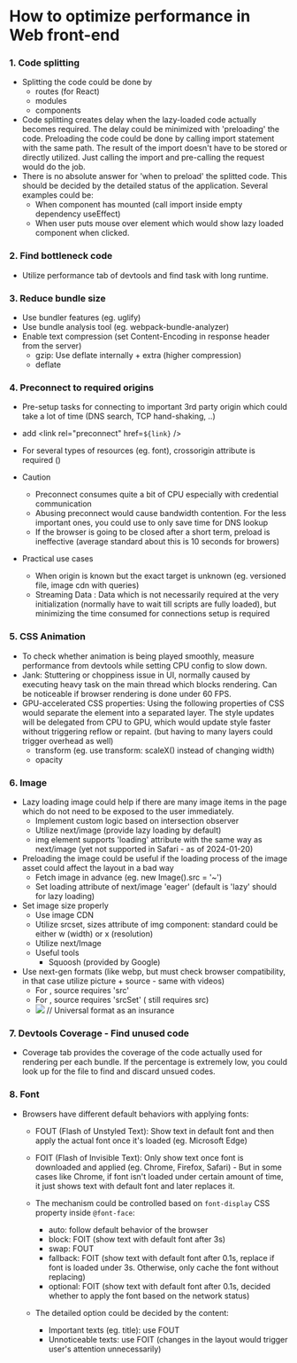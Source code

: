# How to optimize performance in Web front-end

### 1. Code splitting
- Splitting the code could be done by
    - routes (for React)
    - modules
    - components
- Code splitting creates delay when the lazy-loaded code actually becomes required. The delay could be minimized with 'preloading' the code. Preloading the code could be done by calling import statement with the same path. The result of the import doesn't have to be stored or directly utilized. Just calling the import and pre-calling the request would do the job.
- There is no absolute answer for 'when to preload' the splitted code. This should be decided by the detailed status of the application. Several examples could be:
    - When component has mounted (call import inside empty dependency useEffect)
    - When user puts mouse over element which would show lazy loaded component when clicked.

### 2. Find bottleneck code
- Utilize performance tab of devtools and find task with long runtime.

### 3. Reduce bundle size
- Use bundler features (eg. uglify)
- Use bundle analysis tool (eg. webpack-bundle-analyzer)
- Enable text compression (set Content-Encoding in response header from the server)
    - gzip: Use deflate internally + extra (higher compression)
    - deflate

### 4. Preconnect to required origins
- Pre-setup tasks for connecting to important 3rd party origin which could take a lot of time (DNS search, TCP hand-shaking, ..)
- add <link rel="preconnect" href=`${link}` /> 
- For several types of resources (eg. font), crossorigin attribute is required (<link rel="preconnect" href="~" crossorigin >)
- Caution
    - Preconnect consumes quite a bit of CPU especially with credential communication
    - Abusing preconnect would cause bandwidth contention. For the less important ones, you could use <link rel="dns-prefetch" href="~"> to only save time for DNS lookup
    - If the browser is going to be closed after a short term, preload is ineffective (average standard about this is 10 seconds for browers)

- Practical use cases
    - When origin is known but the exact target is unknown (eg. versioned file, image cdn with queries)
    - Streaming Data : Data which is not necessarily required at the very initialization (normally have to wait till scripts are fully loaded), but minimizing the time consumed for connections setup is required

### 5. CSS Animation
- To check whether animation is being played smoothly, measure performance from devtools while setting CPU config to slow down.
- Jank: Stuttering or choppiness issue in UI, normally caused by executing heavy task on the main thread which blocks rendering. Can be noticeable if browser rendering is done under 60 FPS.
- GPU-accelerated CSS properties: Using the following properties of CSS would separate the element into a separated layer. The style updates will be delegated from CPU to GPU, which would update style faster without triggering reflow or repaint. (but having to many layers could trigger overhead as well)
    - transform (eg. use transform: scaleX() instead of changing width)
    - opacity

### 6. Image
- Lazy loading image could help if there are many image items in the page which do not need to be exposed to the user immediately.
    - Implement custom logic based on intersection observer
    - Utilize next/image (provide lazy loading by default)
    - img element supports 'loading' attribute with the same way as next/image (yet not supported in Safari - as of 2024-01-20)
- Preloading the image could be useful if the loading process of the image asset could affect the layout in a bad way
    - Fetch image in advance (eg. new Image().src = '~')
    - Set loading attribute of next/image 'eager' (default is 'lazy' should for lazy loading)
- Set image size properly
    - Use image CDN
    - Utilize srcset, sizes attribute of img component: standard could be either w (width) or x (resolution)
    - Utilize next/Image
    - Useful tools
        - Squoosh (provided by Google)
- Use next-gen formats (like webp, but must check browser compatibility, in that case utilize picture + source - same with videos)
    - For <videos />, source requires 'src'
    - For <pictures />, source requires 'srcSet' (<img /> still requires src)
    - <picture>
        <source srcSet="~.webp"/>
        <source ~ />
        <img src="~.jpg" /> // Universal format as an insurance
        </picture>

### 7. Devtools Coverage - Find unused code
- Coverage tab provides the coverage of the code actually used for rendering per each bundle. If the percentage is extremely low, you could look up for the file to find and discard unsued codes.

### 8. Font
- Browsers have different default behaviors with applying fonts:
    - FOUT (Flash of Unstyled Text): Show text in default font and then apply the actual font once it's loaded (eg. Microsoft Edge)
    - FOIT (Flash of Invisible Text): Only show text once font is downloaded and applied (eg. Chrome, Firefox, Safari) - But in some cases like Chrome, if font isn't loaded under certain amount of time, it just shows text with default font and later replaces it.
    - The mechanism could be controlled based on `font-display` CSS property inside `@font-face`:
        - auto: follow default behavior of the browser
        - block: FOIT (show text with default font after 3s)
        - swap: FOUT
        - fallback: FOIT (show text with default font after 0.1s, replace if font is loaded under 3s. Otherwise, only cache the font without replacing)
        - optional: FOIT (show text with default font after 0.1s, decided whether to apply the font based on the network status)

    - The detailed option could be decided by the content:
        - Important texts (eg. title): use FOUT
        - Unnoticeable texts: use FOIT (changes in the layout would trigger user's attention unnecessarily)